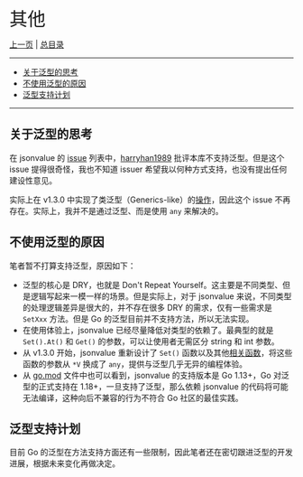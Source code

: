 <font size=6>其他</font>

[上一页](./12_new_feature.md) | [总目录](./README.md)

---

- [关于泛型的思考](#关于泛型的思考)
- [不使用泛型的原因](#不使用泛型的原因)
- [泛型支持计划](#泛型支持计划)

---

## 关于泛型的思考

在 jsonvalue 的 [issue](https://github.com/Andrew-M-C/go.jsonvalue/issues?q=) 列表中，[harryhan1989](https://github.com/Andrew-M-C/go.jsonvalue/issues/14) 批评本库不支持泛型。但是这个 issue 提得很奇怪，我也不知道 issuer 希望我以何种方式支持，也没有提出任何建设性意见。

实际上在 v1.3.0 中实现了类泛型（Generics-like）的[操作](./12_new_feature.md)，因此这个 issue 不再存在。实际上，我并不是通过泛型、而是使用 `any` 来解决的。

## 不使用泛型的原因

笔者暂不打算支持泛型，原因如下：

- 泛型的核心是 DRY，也就是 Don't Repeat Yourself。这主要是不同类型、但是逻辑写起来一模一样的场景。但是实际上，对于 jsonvalue 来说，不同类型的处理逻辑差异是很大的，并不存在很多 DRY 的需求，仅有一些需求是 `SetXxx` 方法。但是 Go 的泛型目前并不支持方法，所以无法实现。
- 在使用体验上，jsonvalue 已经尽量降低对类型的依赖了。最典型的就是 `Set().At()` 和 `Get()` 的参数，可以让使用者无需区分 string 和 int 参数。
- 从 v1.3.0 开始，jsonvalue 重新设计了 `Set()` 函数以及其他[相关函数](./14_1_13_new_feature.md)，将这些函数的参数从 `*V` 换成了 `any`，提供与泛型几乎无异的编程体验。
- 从 [go.mod](../../go.mod) 文件中也可以看到，jsonvalue 的支持版本是 Go 1.13+，Go 对泛型的正式支持在 1.18+，一旦支持了泛型，那么依赖 jsonvalue 的代码将可能无法编译，这种向后不兼容的行为不符合 Go 社区的最佳实践。

## 泛型支持计划

目前 Go 的泛型在方法支持方面还有一些限制，因此笔者还在密切跟进泛型的开发进展，根据未来变化再做决定。
